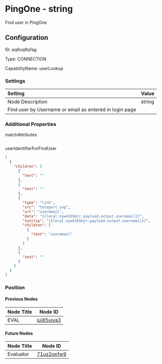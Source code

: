 # PingOne - string 
Find user in PingOne
## Configuration
ID:  eq6oq9q1ag

Type: CONNECTION 

CapabilityName: userLookup

### Settings
| Setting | Value  |
| :------------------------ | ---------------------------------------- |
| Node Description | string 
Find user by Username or email as entered in login page | 





### Additional Properties
matchAttributes
```
```


userIdentifierForFindUser
```json 
[
  {
    "children": [
      {
        "text": ""
      },
      {
        "text": ""
      },
      {
        "type": "link",
        "src": "teleport.svg",
        "url": "useremail",
        "data": "{{local.nyw41b5mjr.payload.output.useremail}}",
        "tooltip": "{{local.nyw41b5mjr.payload.output.useremail}}",
        "children": [
          {
            "text": "useremail"
          }
        ]
      },
      {
        "text": ""
      }
    ]
  }
]
```





### Position

#### Previous Nodes
| Node Title | Node ID |
| :------------- | ------------ |
| EVAL | [iui85ujva3](./iui85ujva3.md) | 
 
 #### Future Nodes
| Node Title | Node ID |
| :------------- | ------------ |
| Evaluator |[71uz2oxfw9](./71uz2oxfw9.md) | 
